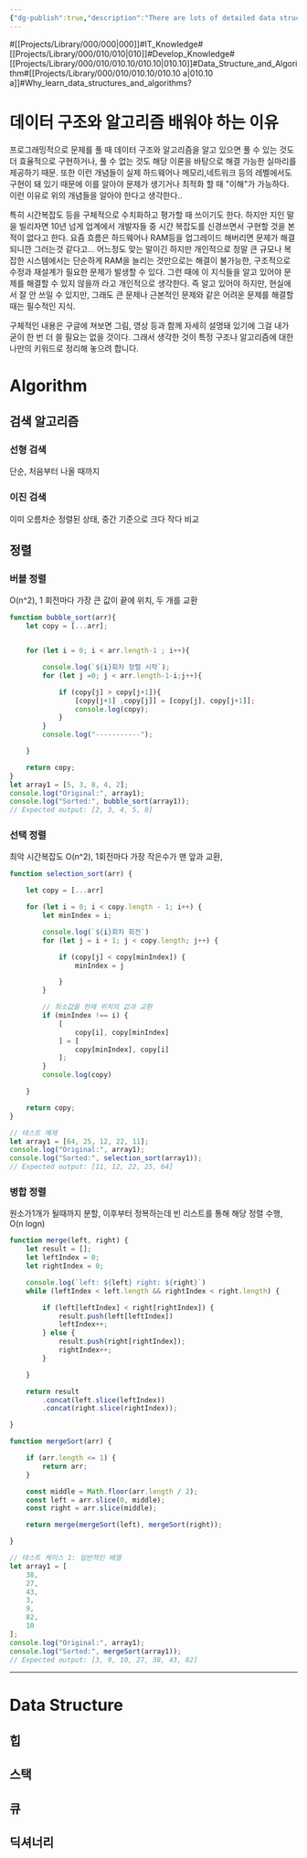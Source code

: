 ```yaml
---
{"dg-publish":true,"description":"There are lots of detailed data structures and algorithmic how-tos on Google anyway. This page is for recording the more elementary Why learn this and any additional hints about what you should know about this algorithm or data structure.","permalink":"/projects/library/000/010/010-10/010-10-a/","dgPassFrontmatter":true,"noteIcon":"0","created":"2024-01-15T12:30:44.177+09:00","updated":"2024-06-20T01:44:49.345+09:00"}
---
```


#[[Projects/Library/000/000\|000]]#IT_Knowledge#[[Projects/Library/000/010/010\|010]]#Develop_Knowledge#[[Projects/Library/000/010/010.10/010.10\|010.10]]#Data_Structure_and_Algorithm#[[Projects/Library/000/010/010.10/010.10 a\|010.10 a]]#Why_learn_data_structures_and_algorithms?
# 데이터 구조와 알고리즘 배워야 하는 이유
프로그래밍적으로 문제를 풀 때 데이터 구조와 알고리즘을 알고 있으면 풀 수 있는 것도 더 효율적으로 구현하거나, 풀 수 없는 것도 해당 이론을 바탕으로 해결 가능한 실마리를 제공하기 때문. 또한 이런 개념들이 실제 하드웨어나 메모리,네트워크 등의 레벨에서도 구현이 돼 있기 때문에 이를 알아야 문제가 생기거나 최적화 할 때 "이해"가 가능하다. 이런 이유로 위의 개념들을 알아야 한다고 생각한다..

특히 시간복잡도 등을 구체적으로 수치화하고 평가할 때 쓰이기도 한다. 하지만 지인 말을 빌리자면 10년 넘게 업계에서 개발자들 중 시간 복잡도를 신경쓰면서 구현할 것을 본적이 없다고 한다. 요즘 흐름은 하드웨어나 RAM등을 업그레이드 해버리면 문제가 해결되니깐 그러는것 같다고... 어느정도 맞는 말이긴 하지만 개인적으로 정말 큰 규모나 복잡한 시스템에서는 단순하게 RAM을 늘리는 것만으로는 해결이 불가능한, 구조적으로 수정과 재설계가 필요한 문제가 발생할 수 있다. 그런 때에 이 지식들을 알고 있어야 문제를 해결할 수 있지 않을까 라고 개인적으로 생각한다.
즉 알고 있어야 하지만, 현실에서 잘 안 쓰일 수 있지만, 그래도 큰 문제나 근본적인 문제와 같은 어려운 문제를 해결할 때는 필수적인 지식.


구체적인 내용은 구글에 쳐보면 그림, 영상 등과 함께 자세히 설명돼 있기에 그걸 내가 굳이 한 번 더 쓸 필요는 없을 것이다. 그래서 생각한 것이 특정 구조나 알고리즘에 대한 나만의 키워드로 정리해 놓으려 합니다.


# Algorithm
## 검색 알고리즘

### 선형 검색
단순, 처음부터 나올 때까지

### 이진 검색
이미 오름차순 정렬된 상태, 중간 기준으로 크다 작다 비교


## 정렬
### 버블 정렬
O(n^2), 1 회전마다 가장 큰 값이 끝에 위치, 두 개를 교환
```js
function bubble_sort(arr){
    let copy = [...arr];


    for (let i = 0; i < arr.length-1 ; i++){

        console.log(`${i}회차 정렬 시작`);
        for (let j =0; j < arr.length-1-i;j++){

            if (copy[j] > copy[j+1]){
                [copy[j+1] ,copy[j]] = [copy[j], copy[j+1]];
                console.log(copy);
            }
        }
        console.log("-----------");

    }

    return copy;
}
let array1 = [5, 3, 8, 4, 2];
console.log("Original:", array1);
console.log("Sorted:", bubble_sort(array1));
// Expected output: [2, 3, 4, 5, 8]
```

### 선택 정렬
최악 시간복잡도 O(n^2), 1회전마다 가장 작은수가 맨 앞과 교환, 
```js
function selection_sort(arr) {

    let copy = [...arr]

    for (let i = 0; i < copy.length - 1; i++) {
        let minIndex = i;

        console.log(`${i}회차 회전`)
        for (let j = i + 1; j < copy.length; j++) {

            if (copy[j] < copy[minIndex]) {
                minIndex = j

            }
        }

        // 최소값을 현재 위치의 값과 교환
        if (minIndex !== i) {
            [
                copy[i], copy[minIndex]
            ] = [
                copy[minIndex], copy[i]
            ];
        }
        console.log(copy)

    }

    return copy;
}

// 테스트 예제
let array1 = [64, 25, 12, 22, 11];
console.log("Original:", array1);
console.log("Sorted:", selection_sort(array1));
// Expected output: [11, 12, 22, 25, 64]
```


### 병합 정렬
원소가1개가 될때까지 분할, 이후부터 정복하는데 빈 리스트를 통해 해당 정렬 수행, O(n logn)
```js
function merge(left, right) {
    let result = [];
    let leftIndex = 0;
    let rightIndex = 0;

    console.log(`left: ${left} right: ${right}`)
    while (leftIndex < left.length && rightIndex < right.length) {

        if (left[leftIndex] < right[rightIndex]) {
            result.push(left[leftIndex])
            leftIndex++;
        } else {
            result.push(right[rightIndex]);
            rightIndex++;
        }

    }

    return result
        .concat(left.slice(leftIndex))
        .concat(right.slice(rightIndex));

}

function mergeSort(arr) {

    if (arr.length <= 1) {
        return arr;
    }

    const middle = Math.floor(arr.length / 2);
    const left = arr.slice(0, middle);
    const right = arr.slice(middle);

    return merge(mergeSort(left), mergeSort(right));

}

// 테스트 케이스 1: 일반적인 배열
let array1 = [
    38,
    27,
    43,
    3,
    9,
    82,
    10
];
console.log("Original:", array1);
console.log("Sorted:", mergeSort(array1));
// Expected output: [3, 9, 10, 27, 38, 43, 82]
```


---

# Data Structure


## 힙
## 스택
## 큐

## 딕셔너리
